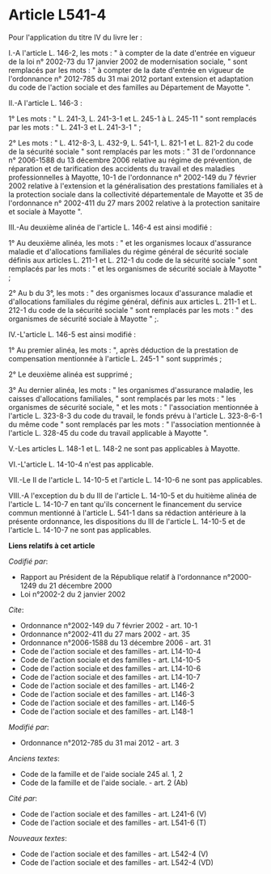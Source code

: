 # Article L541-4

Pour l'application du titre IV du livre Ier : 

I.-A l'article L. 146-2, les mots : " à compter de la date d'entrée en vigueur de la loi n° 2002-73 du 17 janvier 2002 de
modernisation sociale, " sont remplacés par les mots : " à compter de la date d'entrée en vigueur de l'ordonnance n° 2012-785
du 31 mai 2012 portant extension et adaptation du code de l'action sociale et des familles au Département de Mayotte ". 

II.-A l'article L. 146-3 : 

1° Les mots : " L. 241-3, L. 241-3-1 et L. 245-1 à L. 245-11 " sont remplacés par les mots : " L. 241-3 et L. 241-3-1 " ; 

2° Les mots : " L. 412-8-3, L. 432-9, L. 541-1, L. 821-1 et L. 821-2 du code de la sécurité sociale " sont remplacés par les
mots : " 31 de l'ordonnance n° 2006-1588 du 13 décembre 2006 relative au régime de prévention, de réparation et de
tarification des accidents du travail et des maladies professionnelles à Mayotte, 10-1 de l'ordonnance n° 2002-149 du 7
février 2002 relative à l'extension et la généralisation des prestations familiales et à la protection sociale dans la
collectivité départementale de Mayotte et 35 de l'ordonnance n° 2002-411 du 27 mars 2002 relative à la protection sanitaire
et sociale à Mayotte ". 

III.-Au deuxième alinéa de l'article L. 146-4 est ainsi modifié : 

1° Au deuxième alinéa, les mots : " et les organismes locaux d'assurance maladie et d'allocations familiales du régime
général de sécurité sociale définis aux articles L. 211-1 et L. 212-1 du code de la sécurité sociale " sont remplacés par les
mots : " et les organismes de sécurité sociale à Mayotte " ; 

2° Au b du 3°, les mots : " des organismes locaux d'assurance maladie et d'allocations familiales du régime général, définis
aux articles L. 211-1 et L. 212-1 du code de la sécurité sociale " sont remplacés par les mots : " des organismes de sécurité
sociale à Mayotte " ;. 

IV.-L'article L. 146-5 est ainsi modifié : 

1° Au premier alinéa, les mots : ", après déduction de la prestation de compensation mentionnée à l'article L. 245-1 " sont
supprimés ; 

2° Le deuxième alinéa est supprimé ; 

3° Au dernier alinéa, les mots : " les organismes d'assurance maladie, les caisses d'allocations familiales, " sont remplacés
par les mots : " les organismes de sécurité sociale, " et les mots : " l'association mentionnée à l'article L. 323-8-3 du
code du travail, le fonds prévu à l'article L. 323-8-6-1 du même code " sont remplacés par les mots : " l'association
mentionnée à l'article L. 328-45 du code du travail applicable à Mayotte ". 

V.-Les articles L. 148-1 et L. 148-2 ne sont pas applicables à Mayotte. 

VI.-L'article L. 14-10-4 n'est pas applicable. 

VII.-Le II de l'article L. 14-10-5 et l'article L. 14-10-6 ne sont pas applicables. 

VIII.-A l'exception du b du III de l'article L. 14-10-5 et du huitième alinéa de l'article L. 14-10-7 en tant qu'ils
concernent le financement du service commun mentionné à l'article L. 541-1 dans sa rédaction antérieure à la présente
ordonnance, les dispositions du III de l'article L. 14-10-5 et de l'article L. 14-10-7 ne sont pas applicables.

**Liens relatifs à cet article**

_Codifié par_:

  - Rapport au Président de la République relatif à l'ordonnance n°2000-1249 du 21 décembre 2000
  - Loi n°2002-2 du 2 janvier 2002

_Cite_:

  - Ordonnance n°2002-149 du 7 février 2002 - art. 10-1
  - Ordonnance n°2002-411 du 27 mars 2002 - art. 35
  - Ordonnance n°2006-1588 du 13 décembre 2006 - art. 31
  - Code de l'action sociale et des familles - art. L14-10-4
  - Code de l'action sociale et des familles - art. L14-10-5
  - Code de l'action sociale et des familles - art. L14-10-6
  - Code de l'action sociale et des familles - art. L14-10-7
  - Code de l'action sociale et des familles - art. L146-2
  - Code de l'action sociale et des familles - art. L146-3
  - Code de l'action sociale et des familles - art. L146-5
  - Code de l'action sociale et des familles - art. L148-1

_Modifié par_:

  - Ordonnance n°2012-785 du 31 mai 2012 - art. 3

_Anciens textes_:

  - Code de la famille et de l'aide sociale 245 al. 1, 2
  - Code de la famille et de l'aide sociale. - art. 2 (Ab)

_Cité par_:

  - Code de l'action sociale et des familles - art. L241-6 (V)
  - Code de l'action sociale et des familles - art. L541-6 (T)

_Nouveaux textes_:

  - Code de l'action sociale et des familles - art. L542-4 (V)
  - Code de l'action sociale et des familles - art. L542-4 (VD)
